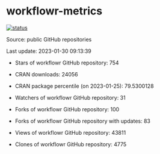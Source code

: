 
<!-- README.md is generated from README.Rmd. Please edit that file -->

# workflowr-metrics

[![status](https://github.com/workflowr/workflowr-metrics/workflows/metrics/badge.svg)](https://github.com/workflowr/workflowr-metrics/actions/workflows/metrics.yaml)

Source: public GitHub repositories

Last update: 2023-01-30 09:13:39

<!--





* Weekly active projects (unique users):  ()

* Monthly active projects (unique users):  ()

* Number of workflowr projects on GitHub: 


-->

  - Stars of workflowr GitHub repository: 754

  - CRAN downloads: 24056

  - CRAN package percentile (on 2023-01-25): 79.5300128

  - Watchers of workflowr GitHub repository: 31

  - Forks of workflowr GitHub repository: 100

  - Forks of workflowr GitHub repository with updates: 83

  - Views of workflowr GitHub repository: 43811

  - Clones of workflowr GitHub repository: 4775
